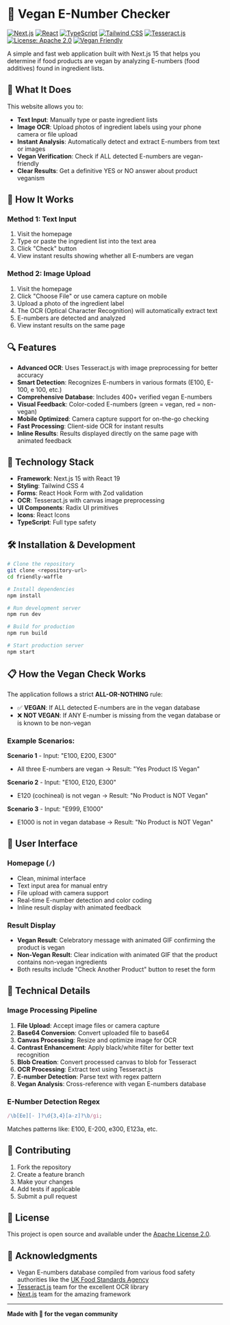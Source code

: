 # 🌱 Vegan E-Number Checker

[![Next.js](https://img.shields.io/badge/Next.js-15-black?style=flat-square&logo=next.js)](https://nextjs.org/)
[![React](https://img.shields.io/badge/React-19-blue?style=flat-square&logo=react)](https://reactjs.org/)
[![TypeScript](https://img.shields.io/badge/TypeScript-5.0-blue?style=flat-square&logo=typescript)](https://www.typescriptlang.org/)
[![Tailwind CSS](https://img.shields.io/badge/Tailwind_CSS-4.0-38B2AC?style=flat-square&logo=tailwind-css)](https://tailwindcss.com/)
[![Tesseract.js](https://img.shields.io/badge/Tesseract.js-OCR-orange?style=flat-square)](https://tesseract.projectnaptha.com/)
[![License: Apache 2.0](https://img.shields.io/badge/License-Apache_2.0-blue.svg?style=flat-square)](https://opensource.org/licenses/Apache-2.0)
[![Vegan Friendly](https://img.shields.io/badge/🌱-Vegan_Friendly-green?style=flat-square)](https://www.vegansociety.com/)

A simple and fast web application built with Next.js 15 that helps you determine if food products are vegan by analyzing E-numbers (food additives) found in ingredient lists.

## 🎯 What It Does

This website allows you to:

- **Text Input**: Manually type or paste ingredient lists
- **Image OCR**: Upload photos of ingredient labels using your phone camera or file upload
- **Instant Analysis**: Automatically detect and extract E-numbers from text or images
- **Vegan Verification**: Check if ALL detected E-numbers are vegan-friendly
- **Clear Results**: Get a definitive YES or NO answer about product veganism

## 🚀 How It Works

### Method 1: Text Input

1. Visit the homepage
2. Type or paste the ingredient list into the text area
3. Click "Check" button
4. View instant results showing whether all E-numbers are vegan

### Method 2: Image Upload

1. Visit the homepage
2. Click "Choose File" or use camera capture on mobile
3. Upload a photo of the ingredient label
4. The OCR (Optical Character Recognition) will automatically extract text
5. E-numbers are detected and analyzed
6. View instant results on the same page

## 🔍 Features

- **Advanced OCR**: Uses Tesseract.js with image preprocessing for better accuracy
- **Smart Detection**: Recognizes E-numbers in various formats (E100, E-100, e 100, etc.)
- **Comprehensive Database**: Includes 400+ verified vegan E-numbers
- **Visual Feedback**: Color-coded E-numbers (green = vegan, red = non-vegan)
- **Mobile Optimized**: Camera capture support for on-the-go checking
- **Fast Processing**: Client-side OCR for instant results
- **Inline Results**: Results displayed directly on the same page with animated feedback

## 📱 Technology Stack

- **Framework**: Next.js 15 with React 19
- **Styling**: Tailwind CSS 4
- **Forms**: React Hook Form with Zod validation
- **OCR**: Tesseract.js with canvas image preprocessing
- **UI Components**: Radix UI primitives
- **Icons**: React Icons
- **TypeScript**: Full type safety

## 🛠️ Installation & Development

```bash
# Clone the repository
git clone <repository-url>
cd friendly-waffle

# Install dependencies
npm install

# Run development server
npm run dev

# Build for production
npm run build

# Start production server
npm start
```

## 📋 How the Vegan Check Works

The application follows a strict **ALL-OR-NOTHING** rule:

- ✅ **VEGAN**: If ALL detected E-numbers are in the vegan database
- ❌ **NOT VEGAN**: If ANY E-number is missing from the vegan database or is known to be non-vegan

### Example Scenarios:

**Scenario 1** - Input: "E100, E200, E300"

- All three E-numbers are vegan → Result: "Yes Product IS Vegan"

**Scenario 2** - Input: "E100, E120, E300"

- E120 (cochineal) is not vegan → Result: "No Product is NOT Vegan"

**Scenario 3** - Input: "E999, E1000"

- E1000 is not in vegan database → Result: "No Product is NOT Vegan"

## 🎨 User Interface

### Homepage (`/`)

- Clean, minimal interface
- Text input area for manual entry
- File upload with camera support
- Real-time E-number detection and color coding
- Inline result display with animated feedback

### Result Display

- **Vegan Result**: Celebratory message with animated GIF confirming the product is vegan
- **Non-Vegan Result**: Clear indication with animated GIF that the product contains non-vegan ingredients
- Both results include "Check Another Product" button to reset the form

## 🔧 Technical Details

### Image Processing Pipeline

1. **File Upload**: Accept image files or camera capture
2. **Base64 Conversion**: Convert uploaded file to base64
3. **Canvas Processing**: Resize and optimize image for OCR
4. **Contrast Enhancement**: Apply black/white filter for better text recognition
5. **Blob Creation**: Convert processed canvas to blob for Tesseract
6. **OCR Processing**: Extract text using Tesseract.js
7. **E-number Detection**: Parse text with regex pattern
8. **Vegan Analysis**: Cross-reference with vegan E-numbers database

### E-Number Detection Regex

```javascript
/\b[Ee][- ]?\d{3,4}[a-z]?\b/gi;
```

Matches patterns like: E100, E-200, e300, E123a, etc.

## 📝 Contributing

1. Fork the repository
2. Create a feature branch
3. Make your changes
4. Add tests if applicable
5. Submit a pull request

## 📄 License

This project is open source and available under the [Apache License 2.0](LICENSE).

## 🤝 Acknowledgments

- Vegan E-numbers database compiled from various food safety authorities like the [UK Food Standards Agency](https://www.food.gov.uk/business-guidance/approved-additives-and-e-numbers)
- [Tesseract.js](https://tesseract.projectnaptha.com/) team for the excellent OCR library
- [Next.js](https://nextjs.org/) team for the amazing framework

---

**Made with 💚 for the vegan community**
